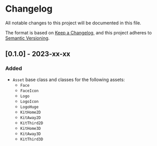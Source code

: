 # Changelog

All notable changes to this project will be documented in this file.

The format is based on [Keep a Changelog](https://keepachangelog.com/en/1.0.0/),
and this project adheres to [Semantic Versioning](https://semver.org/spec/v2.0.0.html).

## [0.1.0] - 2023-xx-xx

### Added

-   `Asset` base class and classes for the following assets:
    -   `Face`
    -   `FaceIcon`
    -   `Logo`
    -   `LogoIcon`
    -   `LogoHuge`
    -   `KitHome2D`
    -   `KitAway2D`
    -   `KitThird2D`
    -   `KitHome3D`
    -   `KitAway3D`
    -   `KitThird3D`
